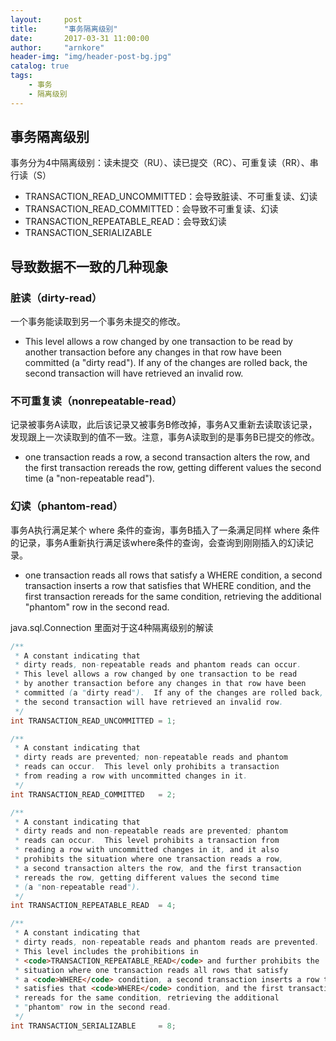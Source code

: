 ```yaml
---
layout:     post
title:      "事务隔离级别"
date:       2017-03-31 11:00:00
author:     "arnkore"
header-img: "img/header-post-bg.jpg"
catalog: true
tags:
    - 事务
    - 隔离级别
---
```


## 事务隔离级别

事务分为4中隔离级别：读未提交（RU）、读已提交（RC）、可重复读（RR）、串行读（S）

- TRANSACTION\_READ\_UNCOMMITTED：会导致脏读、不可重复读、幻读
- TRANSACTION\_READ\_COMMITTED：会导致不可重复读、幻读
- TRANSACTION\_REPEATABLE\_READ：会导致幻读
- TRANSACTION\_SERIALIZABLE

## 导致数据不一致的几种现象

### 脏读（dirty-read）

一个事务能读取到另一个事务未提交的修改。

- This level allows a row changed by one transaction to be read by another transaction before any changes in that row have been committed (a "dirty read"). If any of the changes are rolled back, the second transaction will have retrieved an invalid row.
  
### 不可重复读（nonrepeatable-read）

记录被事务A读取，此后该记录又被事务B修改掉，事务A又重新去读取该记录，发现跟上一次读取到的值不一致。注意，事务A读取到的是事务B已提交的修改。

- one transaction reads a row, a second transaction alters the row, and the first transaction rereads the row, getting different values the second time (a "non-repeatable read").
  
### 幻读（phantom-read）

事务A执行满足某个 where 条件的查询，事务B插入了一条满足同样 where 条件的记录，事务A重新执行满足该where条件的查询，会查询到刚刚插入的幻读记录。

- one transaction reads all rows that satisfy a WHERE condition, a second transaction inserts a row that satisfies that WHERE condition, and the first transaction rereads for the same condition, retrieving the additional "phantom" row in the second read.

java.sql.Connection 里面对于这4种隔离级别的解读

```java
/**
 * A constant indicating that
 * dirty reads, non-repeatable reads and phantom reads can occur.
 * This level allows a row changed by one transaction to be read
 * by another transaction before any changes in that row have been
 * committed (a "dirty read").  If any of the changes are rolled back,
 * the second transaction will have retrieved an invalid row.
 */
int TRANSACTION_READ_UNCOMMITTED = 1;

/**
 * A constant indicating that
 * dirty reads are prevented; non-repeatable reads and phantom
 * reads can occur.  This level only prohibits a transaction
 * from reading a row with uncommitted changes in it.
 */
int TRANSACTION_READ_COMMITTED   = 2;

/**
 * A constant indicating that
 * dirty reads and non-repeatable reads are prevented; phantom
 * reads can occur.  This level prohibits a transaction from
 * reading a row with uncommitted changes in it, and it also
 * prohibits the situation where one transaction reads a row,
 * a second transaction alters the row, and the first transaction
 * rereads the row, getting different values the second time
 * (a "non-repeatable read").
 */
int TRANSACTION_REPEATABLE_READ  = 4;

/**
 * A constant indicating that
 * dirty reads, non-repeatable reads and phantom reads are prevented.
 * This level includes the prohibitions in
 * <code>TRANSACTION_REPEATABLE_READ</code> and further prohibits the
 * situation where one transaction reads all rows that satisfy
 * a <code>WHERE</code> condition, a second transaction inserts a row that
 * satisfies that <code>WHERE</code> condition, and the first transaction
 * rereads for the same condition, retrieving the additional
 * "phantom" row in the second read.
 */
int TRANSACTION_SERIALIZABLE     = 8;
```
